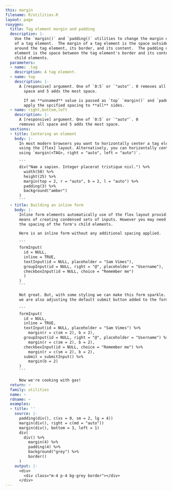 ```yaml
---
this: margin
filename: R/utilities.R
layout: page
roxygen:
  title: Tag element margin and padding
  description: |-
    Use the `margin()` and `padding()` utilities to change the margin or padding
    of a tag element.  The margin of a tag element is the space outside and
    around the tag element, its border, and its content.  The padding of a tag
    element is the space between the tag element's border and its content or
    child elements.
  parameters:
  - name: .tag
    description: A tag element.
  - name: top
    description: |-
      A [responsive] argument. One of `0:5` or `"auto"`. 0 removes all
        space and 5 adds the most space.

        If an **unnamed** value is passed as `top` `margin()` and `padding()` will
        apply the spcified spacing to **all** sides.
  - name: right,bottom,left
    description: |-
      A [responsive] argument. One of `0:5` or `"auto"`. 0
      removes all space and 5 adds the most space.
  sections:
  - title: Centering an element
    body: |-
      In most modern browsers you want to horizontally center a tag element
      using the [flex] layout. Alternatively, you can horizontally center an element
      using `margin(<TAG>, right = "auto", left = "auto")`.

      ```
      div("Nam a sapien. Integer placerat tristique nisl.") %>%
        width(50) %>%
        height(25) %>%
        margin(top = 2, r = "auto", b = 2, l = "auto") %>%
        padding(3) %>%
        background("amber")
      )
      ```
  - title: Building an inline form
    body: |-
      Inline form elements automatically use of the flex layout providing you a
      means of creating condensed sets of inputs. However you may need to adjust
      the spacing of the form's child elements.

      Here is an inline form without any additional spacing applied.

      ```
      formInput(
        id = NULL,
        inline = TRUE,
        textInput(id = NULL, placeholder = "Sam Vimes"),
        groupInput(id = NULL, right = "@", placeholder = "Username"),
        checkboxInput(id = NULL, choice = "Remember me")
        )
      )
      ```

      Not great. But, with some styling we can make this form sparkle. Notice
      we are also adjusting the default submit button added to the form input.

      ```
      formInput(
        id = NULL,
        inline = TRUE,
        textInput(id = NULL, placeholder = "Sam Vimes") %>%
          margin(r = c(sm = 2), b = 2),
        groupInput(id = NULL, right = "@", placeholder = "Username") %>%
          margin(r = c(sm = 2), b = 2),
        checkboxInput(id = NULL, choice = "Remember me") %>%
          margin(r = c(sm = 2), b = 2),
        submit = submitInput() %>%
          margin(b = 2)
      )
      ```

      Now we're cooking with gas!
  return: ~
  family: utilities
  name: ~
  rdname: ~
  examples:
  - title: ''
    source: |-
      padding(div(), c(xs = 0, sm = 2, lg = 4))
      margin(div(), right = c(md = "auto"))
      margin(div(), bottom = 3, left = 1)
      div(
        div() %>%
          margin(4) %>%
          padding(4) %>%
          background("grey") %>%
          border()
      )
    output: |-
      <div>
        <div class="m-4 p-4 bg-grey border"></div>
      </div>
---
```

